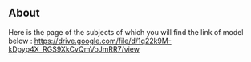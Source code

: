 ## About

Here is the page of the subjects of which you will find the link of model below :
https://drive.google.com/file/d/1q22k9M-kDpyp4X_RGS9XkCvQmVoJmRR7/view
